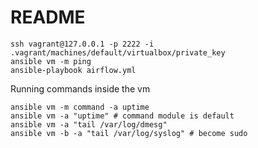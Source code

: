 # README

```
ssh vagrant@127.0.0.1 -p 2222 -i .vagrant/machines/default/virtualbox/private_key
ansible vm -m ping
ansible-playbook airflow.yml
```

Running commands inside the vm

```
ansible vm -m command -a uptime
ansible vm -a "uptime" # command module is default
ansible vm -a "tail /var/log/dmesg"
ansible vm -b -a "tail /var/log/syslog" # become sudo
```


